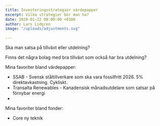 ```yaml
---
title: Investeringsstrategier värdepapper
excerpt: Vilka strategier bör man ha?
date: 2020-01-22 00:00:00 +0100
author: Lars Lidgren
image: "/uploads/adjustments.svg"

---
```

Ska man satsa på tillväxt eller utdelning?

Finns det några bolag med bra tillväxt som också har bra utdelning?

Mina favoriter bland värdepapper:

* SSAB - Svensk ståltillverkare som ska vara fossilfritt 2026. 5% direktavkastning. Cykliskt.
* Transalta Renewables - Kanadensisk månadsutdelare som satsar på förnybar energi
* 

Mina favoriter bland fonder:

* Core ny teknik